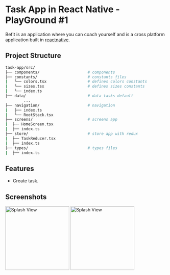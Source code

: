 # Task App in React Native - PlayGround #1

Befit is an application where you can coach yourself and is a cross platform application built in [reactnative](https://reactnative.dev/).

## Project Structure

```bash
task-app/src/
├── components/                     # components
├── constants/                      # constants files
|   └── colors.tsx                  # defines colors constants
|   └── sizes.tsx                   # defines sizes constants
|   └── index.ts 
├── data/                           # data tasks default
        ...
├── navigation/                     # navigation
|   ├── index.ts                       
|   └── RootStack.tsx
├── screens/                        # screens app                      
|  ├── HomeScreen.tsx
|  ├── index.ts
├── store/                          # store app with redux                 
|  ├── TaskReducer.tsx
|  ├── index.ts
├── types/                          # types files
|  ├── index.ts                          
```

## Features

- Create task.

## Screenshots

<p>
<img src="https://atyzwcqxoscexorixvdz.supabase.co/storage/v1/object/public/image/Task-app-1.png" alt="Splash View" width="200">
<img src="https://atyzwcqxoscexorixvdz.supabase.co/storage/v1/object/public/image/Task-app-2.png" alt="Splash View" width="200">
</p>

